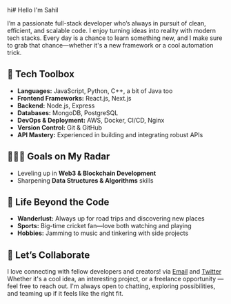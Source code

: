 hi# Hello I'm Sahil

I’m a passionate full-stack developer who’s always in pursuit of clean, efficient, and scalable code. I enjoy turning ideas into reality with modern tech stacks. Every day is a chance to learn something new, and I make sure to grab that chance—whether it's a new framework or a cool automation trick.

## 🔧 Tech Toolbox
- **Languages:** JavaScript, Python, C++, a bit of Java too  
- **Frontend Frameworks:** React.js, Next.js  
- **Backend:** Node.js, Express   
- **Databases:** MongoDB, PostgreSQL  
- **DevOps & Deployment:** AWS, Docker, CI/CD, Nginx  
- **Version Control:** Git & GitHub  
- **API Mastery:** Experienced in building and integrating robust APIs  

## 👨🏻‍💻 Goals on My Radar 
- Leveling up in **Web3 & Blockchain Development** 
- Sharpening **Data Structures & Algorithms** skills  

## 🎵 Life Beyond the Code 
- **Wanderlust:** Always up for road trips and discovering new places  
- **Sports:** Big-time cricket fan—love both watching and playing  
- **Hobbies:** Jamming to music and tinkering with side projects  

## 💬 Let’s Collaborate  
I love connecting with fellow developers and creators! via <a href="mailto:sahilkhedkr@gmail.com">Email</a> and <a href="https://x.com/sahillkhedkar">Twitter</a> Whether it's a cool idea, an interesting project, or a freelance opportunity — feel free to reach out. I'm always open to chatting, exploring possibilities, and teaming up if it feels like the right fit.   



<!--
**sahilkhedkar/sahilkhedkar** is a ✨ _special_ ✨ repository because its `README.md` (this file) appears on your GitHub profile.

Here are some ideas to get you started:

- 🔭 I’m currently working on ...
- 🌱 I’m currently learning ...
- 👯 I’m looking to collaborate on ...
- 🤔 I’m looking for help with ...
- 💬 Ask me about ...
- 📫 How to reach me: ...
- 😄 Pronouns: ...
- ⚡ Fun fact: ...
-->
